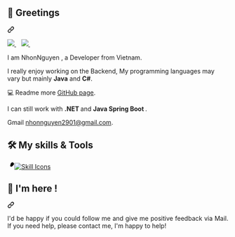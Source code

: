<article class="markdown-body entry-content container-lg f5" itemprop="text"><div class="markdown-heading" dir="auto"><h2 class="heading-element" dir="auto">👋 Greetings</h2><a id="user-content--greetings" class="anchor" aria-label="Permalink: 👋 Greetings" href="#-greetings"><svg class="octicon octicon-link" viewBox="0 0 16 16" version="1.1" width="16" height="16" aria-hidden="true"><path d="m7.775 3.275 1.25-1.25a3.5 3.5 0 1 1 4.95 4.95l-2.5 2.5a3.5 3.5 0 0 1-4.95 0 .751.751 0 0 1 .018-1.042.751.751 0 0 1 1.042-.018 1.998 1.998 0 0 0 2.83 0l2.5-2.5a2.002 2.002 0 0 0-2.83-2.83l-1.25 1.25a.751.751 0 0 1-1.042-.018.751.751 0 0 1-.018-1.042Zm-4.69 9.64a1.998 1.998 0 0 0 2.83 0l1.25-1.25a.751.751 0 0 1 1.042.018.751.751 0 0 1 .018 1.042l-1.25 1.25a3.5 3.5 0 1 1-4.95-4.95l2.5-2.5a3.5 3.5 0 0 1 4.95 0 .751.751 0 0 1-.018 1.042.751.751 0 0 1-1.042.018 1.998 1.998 0 0 0-2.83 0l-2.5 2.5a1.998 1.998 0 0 0 0 2.83Z"></path></svg></a></div>
<p dir="auto">
  <a target="_blank" rel="noopener noreferrer nofollow" href="https://camo.githubusercontent.com/3b5ec4d37463fcc9c220775f795cfa8356a829e07fd992af8f3401105bae84b3/68747470733a2f2f696d672e736869656c64732e696f2f6769746875622f666f6c6c6f776572732f666f786d696e6368616e3f7374796c653d736f6369616c" alt="GitHub followers">
    <img src="https://img.shields.io/github/followers/NhonNguyen29?style=social" style="max-width: 100%;">
  </a>
  &nbsp;&nbsp;
  <a target="_blank" rel="noopener noreferrer nofollow" href="https://camo.githubusercontent.com/14278f9085b52167c5a40b81147b4673a64ff1c4974024b963489bacf1828fc5/68747470733a2f2f696d672e736869656c64732e696f2f6769746875622f73746172732f666f786d696e6368616e3f7374796c653d736f6369616c" alt="GitHub User's stars">
    <img src="https://img.shields.io/github/stars/NhonNguyen29?style=social" style="max-width: 100%;">
  </a>
  &nbsp;&nbsp;
</p>
<p align="justify" dir="auto">
I am NhonNguyen , a Developer from Vietnam.
</p>
<p align="justify" dir="auto">
</p><p dir="auto"> I really enjoy working on the Backend, My programming languages ​​may vary but mainly  <strong>Java</strong> and <strong>C#</strong>.</p>
<p dir="auto"></p>
<p align="justify" dir="auto">
</p><p dir="auto">💻 Readme more <a href="https://github.com/NhonNguyen29?tab=repositories">GitHub page</a>.</p>
<p dir="auto"></p>
<p align="justify" dir="auto">
</p><p dir="auto">  I can still work with <strong>.NET </strong> and <strong> Java Spring Boot  </strong> .</p>
<p dir="auto"></p>
<p align="justify" dir="auto">
</p><p dir="auto"> Gmail <a href="mailto:nhonnguyen2901@gmail.com">nhonnguyen2901@gmail.com</a>.</p>
<p dir="auto"></p>
<div class="markdown-heading" dir="auto">
  <h2 class="heading-element" dir="auto">🛠️ My skills &amp; Tools</h2>
  <a id="user-content-️-technologies--tools" class="anchor" aria-label="Permalink: 🛠️ Technologies &amp; Tools" href="#️-technologies--tools">
    <svg class="octicon octicon-link" viewBox="0 0 16 16" version="1.1" width="16" height="16" aria-hidden="true">
      <path d="m7.775 3.275 1.25-1.25a3.5 3.5 0 1 1 4.95 4.95l-2.5 2.5a3.5 3.5 0 0 1-4.95 0 .751.751 0 0 1 .018-1.042.751.Đây là mã HTML đã được chỉnh sửa:
<div style="text-align: center;">
  <a href="https://skillicons.dev/icons?i=java,dotnet,cs,spring,js,html,css,gcp,docker,androidstudio,discord,ae">
    <img src="https://skillicons.dev/icons?i=java,dotnet,cs,spring,js,html,css,gcp,docker,androidstudio,discord,ae" alt="Skill Icons" />
  </a>
</div>
<div class="markdown-heading" dir="auto"><h2 class="heading-element" dir="auto">👋 I'm here !</h2><a id="user-content--glad-to-see-you-here" class="anchor" aria-label="Permalink: 👋 Glad to see you here!" href="#-glad-to-see-you-here"><svg class="octicon octicon-link" viewBox="0 0 16 16" version="1.1" width="16" height="16" aria-hidden="true"><path d="m7.775 3.275 1.25-1.25a3.5 3.5 0 1 1 4.95 4.95l-2.5 2.5a3.5 3.5 0 0 1-4.95 0 .751.751 0 0 1 .018-1.042.751.751 0 0 1 1.042-.018 1.998 1.998 0 0 0 2.83 0l2.5-2.5a2.002 2.002 0 0 0-2.83-2.83l-1.25 1.25a.751.751 0 0 1-1.042-.018.751.751 0 0 1-.018-1.042Zm-4.69 9.64a1.998 1.998 0 0 0 2.83 0l1.25-1.25a.751.751 0 0 1 1.042.018.751.751 0 0 1 .018 1.042l-1.25 1.25a3.5 3.5 0 1 1-4.95-4.95l2.5-2.5a3.5 3.5 0 0 1 4.95 0 .751.751 0 0 1-.018 1.042.751.751 0 0 1-1.042.018 1.998 1.998 0 0 0-2.83 0l-2.5 2.5a1.998 1.998 0 0 0 0 2.83Z"></path></svg></a></div>
<p align="justify" dir="auto">
I'd be happy if you could follow me and give me positive feedback via Mail. If you need help, please contact me, I'm happy to help!
</p>
</article>
